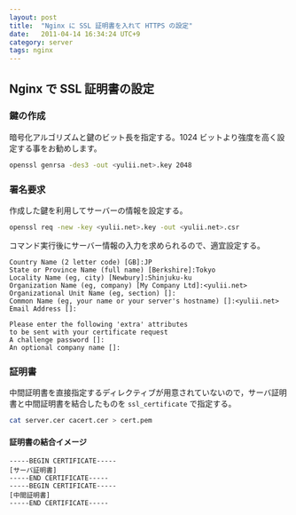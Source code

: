 ```yaml
---
layout: post
title:  "Nginx に SSL 証明書を入れて HTTPS の設定"
date:   2011-04-14 16:34:24 UTC+9
category: server
tags: nginx
---
```


## Nginx で SSL 証明書の設定

### 鍵の作成

暗号化アルゴリズムと鍵のビット長を指定する。1024 ビットより強度を高く設定する事をお勧めします。

```sh
openssl genrsa -des3 -out <yulii.net>.key 2048
```

### 署名要求

作成した鍵を利用してサーバーの情報を設定する。

```sh
openssl req -new -key <yulii.net>.key -out <yulii.net>.csr
```

コマンド実行後にサーバー情報の入力を求められるので、適宜設定する。

```
Country Name (2 letter code) [GB]:JP
State or Province Name (full name) [Berkshire]:Tokyo
Locality Name (eg, city) [Newbury]:Shinjuku-ku
Organization Name (eg, company) [My Company Ltd]:<yulii.net>
Organizational Unit Name (eg, section) []:
Common Name (eg, your name or your server's hostname) []:<yulii.net>
Email Address []:

Please enter the following 'extra' attributes
to be sent with your certificate request
A challenge password []:
An optional company name []:
```

### 証明書
中間証明書を直接指定するディレクティブが用意されていないので，サーバ証明書と中間証明書を結合したものを `ssl_certificate` で指定する。

```sh
cat server.cer cacert.cer > cert.pem
```

#### 証明書の結合イメージ

```
-----BEGIN CERTIFICATE-----
[サーバ証明書]
-----END CERTIFICATE-----
-----BEGIN CERTIFICATE-----
[中間証明書]
-----END CERTIFICATE-----
```


